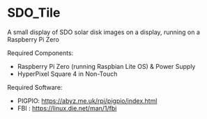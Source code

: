 # SDO_Tile
A small display of SDO solar disk images on a display, running on a Raspberry Pi Zero

Required Components:
- Raspberry Pi Zero (running Raspbian Lite OS) & Power Supply
- HyperPixel Square 4 in Non-Touch

Required Software:
- PIGPIO: https://abyz.me.uk/rpi/pigpio/index.html
- FBI	: https://linux.die.net/man/1/fbi
